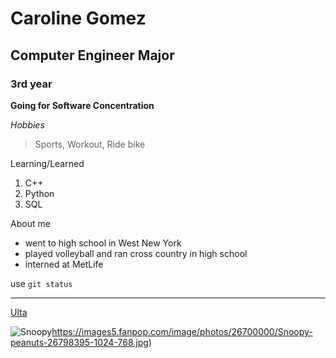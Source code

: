 # Caroline Gomez
## Computer Engineer Major
### 3rd year

**Going for Software Concentration**

*Hobbies*
>Sports,
>Workout, 
>Ride bike

Learning/Learned
1. C++
2. Python
3. SQL

About me
- went to high school in West New York
- played volleyball and ran cross country in high school
- interned at MetLife

use `git status`

---

[Ulta](https://www.ulta.com/)

![Snoopy](https://images5.fanpop.com/image/photos/26700000/Snoopy-peanuts-26798395-1024-768.jpg)https://images5.fanpop.com/image/photos/26700000/Snoopy-peanuts-26798395-1024-768.jpg)
